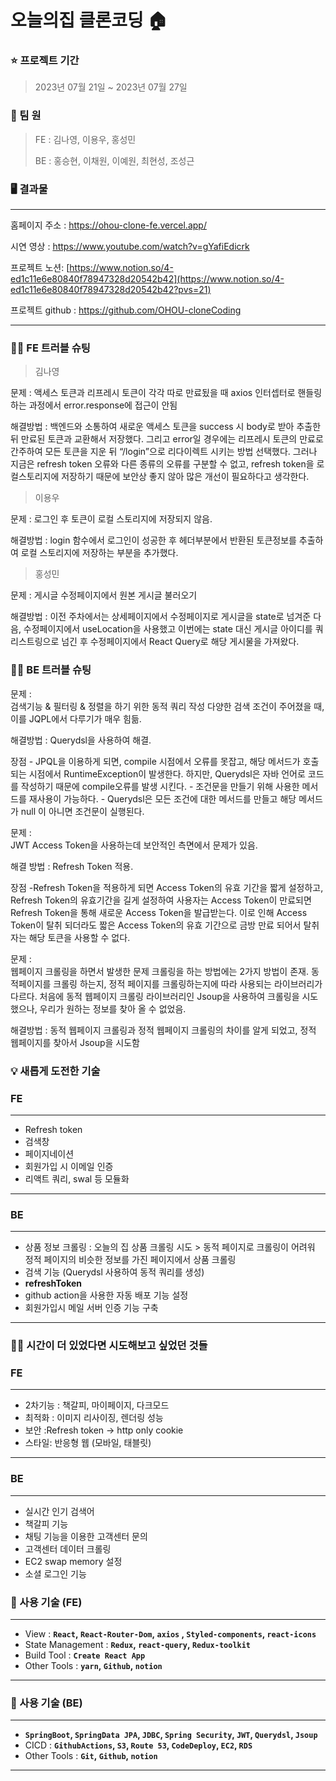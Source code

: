 # 오늘의집 클론코딩 🏠

### ⭐️ 프로젝트 기간

> 2023년 07월 21일 ~ 2023년 07월 27일
> 

### 🐶 팀 원

> FE : 김나영, 이용우, 홍성민
> 
> 
> BE : 홍승현, 이채원, 이예원, 최현성, 조성근


### 🖥️ 결과물

---

홈페이지 주소 : https://ohou-clone-fe.vercel.app/

시연 영상 : https://www.youtube.com/watch?v=gYafiEdicrk

프로젝트 노션: [https://www.notion.so/4-ed1c11e6e80840f78947328d20542b42](https://www.notion.so/4-ed1c11e6e80840f78947328d20542b42?pvs=21)

프로젝트 github : https://github.com/OHOU-cloneCoding

---

### 🧑‍💻 FE 트러블 슈팅

> 김나영
> 

문제 :  액세스 토큰과 리프레시 토큰이 각각 따로 만료됬을 때 axios 인터셉터로 핸들링하는 과정에서 error.response에 접근이 안됨

해결방법 : 백엔드와 소통하여 새로운 액세스 토큰을 success 시 body로 받아 추출한 뒤 만료된 토큰과 교환해서 저장했다. 그리고 error일 경우에는 리프레시 토큰의 만료로 간주하여 모든 토큰을 지운 뒤 “/login”으로 리다이렉트 시키는 방법 선택했다. 
그러나 지금은 refresh token 오류와 다른 종류의 오류를 구분할 수 없고, refresh token을 로컬스토리지에 저장하기 때문에 보안상 좋지 않아 많은 개선이 필요하다고 생각한다.

> 이용우
> 

문제 :  로그인 후 토큰이 로컬 스토리지에 저장되지 않음.

해결방법 : 
login 함수에서 로그인이 성공한 후 헤더부분에서 반환된 토큰정보를 추출하여 로컬 스토리지에 저장하는 부분을 추가했다.

> 홍성민
> 

문제 :  게시글 수정페이지에서 원본 게시글 불러오기

해결방법 : 
이전 주차에서는 상세페이지에서 수정페이지로 게시글을 state로 넘겨준 다음, 수정페이지에서 useLocation을 사용했고 이번에는 state 대신 게시글 아이디를 쿼리스트링으로 넘긴 후 수정페이지에서 React Query로 해당 게시물을 가져왔다.

### 🧑‍💻 BE 트러블 슈팅

문제 :  
검색기능 & 필터링 & 정렬을 하기 위한 동적 쿼리 작성
다양한 검색 조건이 주어졌을 때, 이를 JQPL에서 다루기가 매우 힘듦.

해결방법 : Querydsl을 사용하여 해결.

장점
    - JPQL을 이용하게 되면, compile 시점에서 오류를 못잡고, 해당 메서드가 호출되는 시점에서 RuntimeException이 발생한다.
       하지만, Querydsl은 자바 언어로 코드를 작성하기 때문에 compile오류를 발생 시킨다.
    - 조건문을 만들기 위해 사용한 메서드를 재사용이 가능하다.
    - Querydsl은 모든 조건에 대한 메서드를 만들고 해당 메서드가 null 이 아니면 조건문이 실행된다.

문제 :  
JWT Access Token을 사용하는데 보안적인 측면에서 문제가 있음.

해결 방법 : Refresh Token 적용.

장점
       -Refresh Token을 적용하게 되면 Access Token의 유효 기간을 짧게 설정하고, Refresh Token의 유효기간을 길게 설정하여
        사용자는 Access Token이 만료되면 Refresh Token을 통해 새로운 Access Token을 발급받는다.
        이로 인해 Access Token이 탈취 되더라도 짧은 Access Token의 유효 기간으로 금방 만료 되어서 탈취자는 해당 토큰을 사용할 수 없다.

문제 :  
웹페이지 크롤링을 하면서 발생한 문제
크롤링을 하는 방법에는 2가지 방법이 존재. 동적페이지를 크롤링 하는지, 정적 페이지를 크롤링하는지에 따라 사용되는 라이브러리가 다르다.
처음에 동적 웹페이지 크롤링 라이브러리인 Jsoup을 사용하여 크롤링을 시도했으나, 우리가 원하는 정보를 찾아 올 수 없었음.

해결방법 : 
동적 웹페이지 크롤링과 정적 웹페이지 크롤링의 차이를 알게 되었고, 정적 웹페이지를 찾아서 Jsoup을 시도함

### 💡 새롭게 도전한 기술

### **FE**

---

- Refresh token
- 검색창
- 페이지네이션
- 회원가입 시 이메일 인증
- 리액트 쿼리, swal 등 모듈화

---

### **BE**

---

- 상품 정보 크롤링 : 오늘의 집 상품 크롤링 시도 > 동적 페이지로 크롤링이 어려워 정적 페이지의 비슷한 정보를 가진 페이지에서 상품 크롤링
- 검색 기능 (Querydsl 사용하여 동적 쿼리를 생성)
- **refreshToken**
- github action을 사용한 자동 배포 기능 설정
- 회원가입시 메일 서버 인증 기능 구축
    
    

---

### 💪🏻 시간이 더 있었다면 시도해보고 싶었던 것들

### **FE**

---

- 2차기능 : 책갈피, 마이페이지, 다크모드
- 최적화 : 이미지 리사이징, 렌더링 성능
- 보안 :Refresh token → http only cookie
- 스타일: 반응형 웹 (모바일, 태블릿)

---

### **BE**

---

- 실시간 인기 검색어
- 책갈피 기능
- 채팅 기능을 이용한 고객센터 문의
- 고객센터 데이터 크롤링
- EC2 swap memory 설정
- 소셜 로그인 기능

### 🔧 사용 기술 (FE)

---

- View : **`React`, `React-Router-Dom`, `axios` , `Styled-components`, `react-icons`**
- State Management : **`Redux`, `react-query`, `Redux-toolkit`**
- Build Tool : **`Create React App`**
- Other Tools : **`yarn`, `Github`, `notion`**

---

### 🔧 사용 기술 (BE)

---

- **`SpringBoot`, `SpringData JPA`, `JDBC`, `Spring Security`, `JWT`, `Querydsl`, `Jsoup`**
- CICD : **`GithubActions`, `S3`, `Route 53`, `CodeDeploy`, `EC2`, `RDS`**
- Other Tools : **`Git`, `Github`, `notion`**

---
